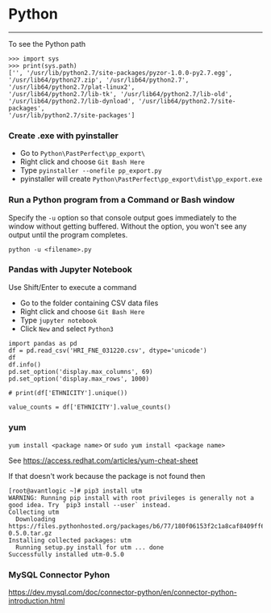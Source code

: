 # Python

---

To see the Python path

```
>>> import sys
>>> print(sys.path)
['', '/usr/lib/python2.7/site-packages/pyzor-1.0.0-py2.7.egg',
'/usr/lib64/python27.zip', '/usr/lib64/python2.7', '/usr/lib64/python2.7/plat-linux2',
'/usr/lib64/python2.7/lib-tk', '/usr/lib64/python2.7/lib-old',
'/usr/lib64/python2.7/lib-dynload', '/usr/lib64/python2.7/site-packages',
'/usr/lib/python2.7/site-packages']

```

### Create .exe with pyinstaller

-   Go to `Python\PastPerfect\pp_export\`
-   Right click and choose `Git Bash Here`
-   Type `pyinstaller --onefile pp_export.py`
-   pyinstaller will create  `Python\PastPerfect\pp_export\dist\pp_export.exe`

### Run a Python program from a Command or Bash window

Specify the `-u` option so that console output goes immediately to the window without getting buffered.
Without the option, you won't see any output until the program completes.

```
python -u <filename>.py
```    

### Pandas with Jupyter Notebook

Use Shift/Enter to execute a command

-	Go to the folder containing CSV data files
-   Right click and choose `Git Bash Here`
-	Type `jupyter notebook`
-	Click `New` and select `Python3`

```
import pandas as pd
df = pd.read_csv('HRI_FNE_031220.csv', dtype='unicode')
df
df.info()
pd.set_option('display.max_columns', 69)
pd.set_option('display.max_rows', 1000)

# print(df['ETHNICITY'].unique())

value_counts = df['ETHNICITY'].value_counts()
```

### yum

`yum install <package name>` or `sudo yum install <package name>`

See <https://access.redhat.com/articles/yum-cheat-sheet>

If that doesn't work because the package is not found then

```
[root@avantlogic ~]# pip3 install utm
WARNING: Running pip install with root privileges is generally not a good idea. Try `pip3 install --user` instead.
Collecting utm
  Downloading https://files.pythonhosted.org/packages/b6/77/180f06153f2c1a8caf8409ff6365abc9423ec4ebc3991dfe4a3228bc09d4/utm-0.5.0.tar.gz
Installing collected packages: utm
  Running setup.py install for utm ... done
Successfully installed utm-0.5.0
```

### MySQL Connector Pyhon

<https://dev.mysql.com/doc/connector-python/en/connector-python-introduction.html>